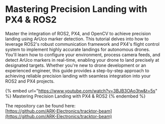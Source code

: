 # Mastering Precision Landing with PX4 & ROS2

Master the integration of ROS2, PX4, and OpenCV to achieve precision landing using ArUco marker detection. This tutorial delves into how to leverage ROS2's robust communication framework and PX4's flight control system to implement highly accurate landings for autonomous drones. You'll learn how to configure your environment, process camera feeds, and detect ArUco markers in real-time, enabling your drone to land precisely at designated targets. Whether you're new to drone development or an experienced engineer, this guide provides a step-by-step approach to achieving reliable precision landing with seamless integration into your ROS2 and PX4 projects.

{% embed url="https://www.youtube.com/watch?v=3BJB3OAo3tw&t=5s" %}
Mastering Precision Landing with PX4 & ROS2
{% endembed %}

The repository can be found here:\
[https://github.com/ARK-Electronics/tracktor-beam](https://github.com/ARK-Electronics/tracktor-beam)

